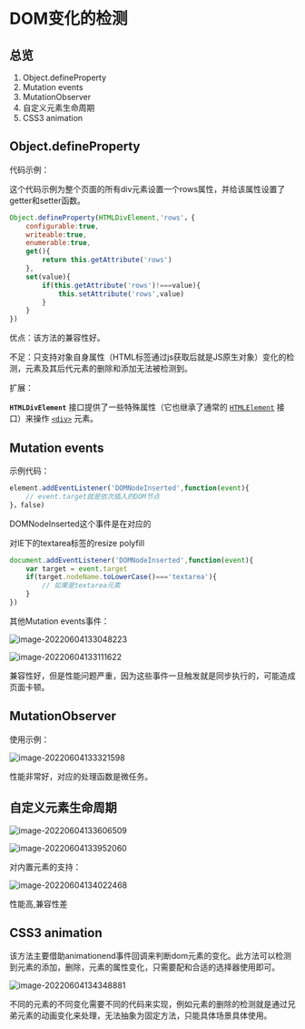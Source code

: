 # DOM变化的检测

## 总览

1. Object.defineProperty
2. Mutation events
3. MutationObserver
4. 自定义元素生命周期
5. CSS3 animation



## Object.defineProperty

代码示例：

这个代码示例为整个页面的所有div元素设置一个rows属性，并给该属性设置了getter和setter函数。

```js
Object.defineProperty(HTMLDivElement,'rows'，{
	configurable:true,
	writeable:true,
	enumerable:true,
	get(){
    	return this.getAttribute('rows')
	},
	set(value){
     	if(this.getAttribute('rows')!===value){
            this.setAttribute('rows',value)
        }
    }
})
```

优点：该方法的兼容性好。

不足：只支持对象自身属性（HTML标签通过js获取后就是JS原生对象）变化的检测，元素及其后代元素的删除和添加无法被检测到。



扩展：

**`HTMLDivElement`** 接口提供了一些特殊属性（它也继承了通常的 [`HTMLElement`](https://developer.mozilla.org/zh-CN/docs/Web/API/HTMLElement) 接口）来操作 [`<div>`](https://developer.mozilla.org/zh-CN/docs/Web/HTML/Element/div) 元素。



## Mutation events

示例代码：

```js
element.addEventListener('DOMNodeInserted',function(event){
    // event.target就是依次插入的DOM节点
}，false)
```

DOMNodeInserted这个事件是在对应的



对IE下的textarea标签的resize polyfill

```js
document.addEventListener('DOMNodeInserted',function(event){
    var target = event.target
    if(target.nodeName.toLowerCase()==='textarea'){
        // 如果是textarea元素
    }
})
```



其他Mutation events事件：

![image-20220604133048223](C:\Users\dukkha\AppData\Roaming\Typora\typora-user-images\image-20220604133048223.png)



![image-20220604133111622](C:\Users\dukkha\AppData\Roaming\Typora\typora-user-images\image-20220604133111622.png)



兼容性好，但是性能问题严重，因为这些事件一旦触发就是同步执行的，可能造成页面卡顿。



## MutationObserver

使用示例：

![image-20220604133321598](C:\Users\dukkha\AppData\Roaming\Typora\typora-user-images\image-20220604133321598.png)

性能非常好，对应的处理函数是微任务。





## 自定义元素生命周期

![image-20220604133606509](C:\Users\dukkha\AppData\Roaming\Typora\typora-user-images\image-20220604133606509.png)

![image-20220604133952060](C:\Users\dukkha\AppData\Roaming\Typora\typora-user-images\image-20220604133952060.png)



对内置元素的支持：

![image-20220604134022468](C:\Users\dukkha\AppData\Roaming\Typora\typora-user-images\image-20220604134022468.png)



性能高,兼容性差



## CSS3 animation

该方法主要借助animationend事件回调来判断dom元素的变化。此方法可以检测到元素的添加，删除，元素的属性变化，只需要配和合适的选择器使用即可。

![image-20220604134348881](C:\Users\dukkha\AppData\Roaming\Typora\typora-user-images\image-20220604134348881.png) 



不同的元素的不同变化需要不同的代码来实现，例如元素的删除的检测就是通过兄弟元素的动画变化来处理，无法抽象为固定方法，只能具体场景具体使用。





















